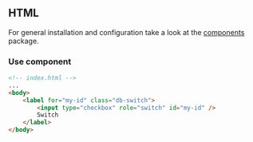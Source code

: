 <!--
SPDX-FileCopyrightText: 2025 DB Systel GmbH

SPDX-License-Identifier: Apache-2.0
-->

## HTML

For general installation and configuration take a look at the [components](https://www.npmjs.com/package/@db-ui/components) package.

### Use component

```html index.html
<!-- index.html -->
...
<body>
	<label for="my-id" class="db-switch">
		<input type="checkbox" role="switch" id="my-id" />
		Switch
	</label>
</body>
```
